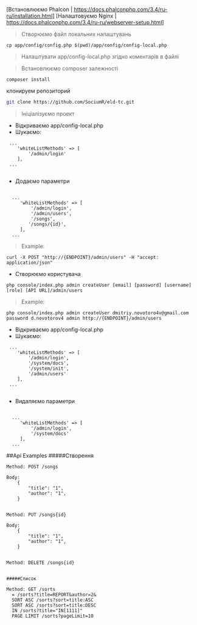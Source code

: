 

[Встановлюємо Phalcon | https://docs.phalconphp.com/3.4/ru-ru/installation.html]
[Налаштовуємо Nginx | https://docs.phalconphp.com/3.4/ru-ru/webserver-setup.html]

> Створюємо файл локальних налаштувань

```
cp app/config/config.php $(pwd)/app/config/config-local.php
```

> Налаштувати app/config-local.php згідно коментарів в файлі

> Встановлюємо composer залежності
```
composer install
```

клонируем репозиторий

```bash
git clone https://github.com/SociumR/eld-tc.git
```

> Ініціалізуємо проект
 - Відкриваємо app/config-local.php
 - Шукаємо:
```
 ...
    'whiteListMethods' => [
        '/admin/login'
    ],
 ...
 
```
  - Додаємо параметри
```
 
  ...
     'whiteListMethods' => [
         '/admin/login',
         '/admin/users',
         '/songs',
        '/songs/{id}',
     ],
  ...

```

> Example:
  ```
  curl -X POST "http://{ENDPOINT}/admin/users" -H "accept: application/json"
  ```
- Створюємо користувача
```
php console/index.php admin createUser [email] [password] [username] [role] [API URL]/admin/users
```
> Example:
```
php console/index.php admin createUser dmitriy.novotoro4v@gmail.com password d.novotorov4 admin http://{ENDPOINT}/admin/users
```

 - Відкриваємо app/config-local.php
 - Шукаємо:
```
 ...
    'whiteListMethods' => [
        '/admin/login',
        '/system/docs',
        '/system/init',
        '/admin/users'
    ],
 ...
 
```
  - Видаляємо параметри
```
 
  ...
     'whiteListMethods' => [
         '/admin/login',
         '/system/docs'
     ],
  ...
```
 ##Api Examples
 #####Створення
```
Method: POST /songs

Body:
    {
    	"title": "1",
    	"author": "1",
    }
   
```
```
Method: PUT /songs{id}

Body:
    {
    	"title": "1",
    	"author": "1",
    }
   
```
```
Method: DELETE /songs{id}

```
```

#####Список

Method: GET /sorts
  = /sorts?title=REPORT&author=2&
  SORT ASC /sorts?sort=title:ASC
  SORT ASC /sorts?sort=title:DESC
  IN /sorts?title="IN[1111]"
  PAGE LIMIT /sorts?pageLimit=10
```


